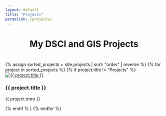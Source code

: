 ```yaml
---
layout: default
title: "Projects"
permalink: /projects/
---
```


<h1 style="text-align: center; margin-bottom: 40px;">My DSCI and GIS Projects</h1>

<div class="projects-grid">
  {% assign sorted_projects = site.projects | sort: "order" | reverse %}
  {% for project in sorted_projects %}
    {% if project.title != "Projects" %}
      <div class="project-card">
        <a href="{{ project.url | relative_url }}">
          <img src="{{ project.image | relative_url }}" alt="{{ project.title }}" class="project-thumb">
        </a>
        <h3>{{ project.title }}</h3>
        <p>{{ project.intro }}</p>
      </div>
    {% endif % }
  {% endfor %}
</div>
